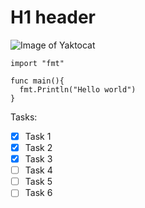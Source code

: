 # H1 header
![Image of Yaktocat](https://octodex.github.com/images/yaktocat.png)


```golang
import "fmt"

func main(){
  fmt.Println("Hello world")
}
```

Tasks:
- [x] Task 1
- [x] Task 2
- [x] Task 3
- [ ] Task 4
- [ ] Task 5
- [ ] Task 6
